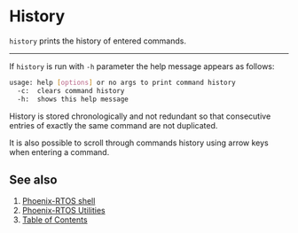 # History

`history` prints the history of entered commands.

---

If `history` is run with `-h` parameter the help message appears as follows:

```bash
usage: help [options] or no args to print command history
  -c:  clears command history
  -h:  shows this help message
```

History is stored chronologically and not redundant so that consecutive entries of exactly the same command are not
duplicated.

It is also possible to scroll through commands history using arrow keys when entering a command.

## See also

1. [Phoenix-RTOS shell](../psh.md)
2. [Phoenix-RTOS Utilities](../README.md)
3. [Table of Contents](../../README.md)
